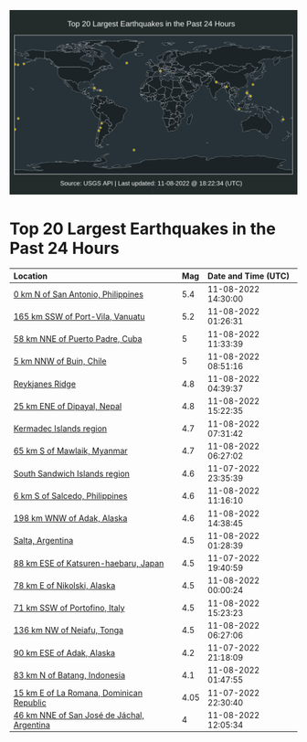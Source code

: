 ![Map](./map.png)

# Top 20 Largest Earthquakes in the Past 24 Hours

| Location | Mag | Date and Time (UTC) |
|:---|:---|:---|
| [0 km N of San Antonio, Philippines](https://earthquake.usgs.gov/earthquakes/eventpage/us7000inah) | 5.4 | 11-08-2022 14:30:00 |
| [165 km SSW of Port-Vila, Vanuatu](https://earthquake.usgs.gov/earthquakes/eventpage/us7000in7h) | 5.2 | 11-08-2022 01:26:31 |
| [58 km NNE of Puerto Padre, Cuba](https://earthquake.usgs.gov/earthquakes/eventpage/us7000in9m) | 5 | 11-08-2022 11:33:39 |
| [5 km NNW of Buin, Chile](https://earthquake.usgs.gov/earthquakes/eventpage/us7000in91) | 5 | 11-08-2022 08:51:16 |
| [Reykjanes Ridge](https://earthquake.usgs.gov/earthquakes/eventpage/us7000in8f) | 4.8 | 11-08-2022 04:39:37 |
| [25 km ENE of Dipayal, Nepal](https://earthquake.usgs.gov/earthquakes/eventpage/us7000inan) | 4.8 | 11-08-2022 15:22:35 |
| [Kermadec Islands region](https://earthquake.usgs.gov/earthquakes/eventpage/us7000in8v) | 4.7 | 11-08-2022 07:31:42 |
| [65 km S of Mawlaik, Myanmar](https://earthquake.usgs.gov/earthquakes/eventpage/us7000in8j) | 4.7 | 11-08-2022 06:27:02 |
| [South Sandwich Islands region](https://earthquake.usgs.gov/earthquakes/eventpage/us7000in6u) | 4.6 | 11-07-2022 23:35:39 |
| [6 km S of Salcedo, Philippines](https://earthquake.usgs.gov/earthquakes/eventpage/us7000in9r) | 4.6 | 11-08-2022 11:16:10 |
| [198 km WNW of Adak, Alaska](https://earthquake.usgs.gov/earthquakes/eventpage/us7000inai) | 4.6 | 11-08-2022 14:38:45 |
| [Salta, Argentina](https://earthquake.usgs.gov/earthquakes/eventpage/us7000in7f) | 4.5 | 11-08-2022 01:28:39 |
| [88 km ESE of Katsuren-haebaru, Japan](https://earthquake.usgs.gov/earthquakes/eventpage/us7000in5e) | 4.5 | 11-07-2022 19:40:59 |
| [78 km E of Nikolski, Alaska](https://earthquake.usgs.gov/earthquakes/eventpage/us7000in6y) | 4.5 | 11-08-2022 00:00:24 |
| [71 km SSW of Portofino, Italy](https://earthquake.usgs.gov/earthquakes/eventpage/us7000inal) | 4.5 | 11-08-2022 15:23:23 |
| [136 km NW of Neiafu, Tonga](https://earthquake.usgs.gov/earthquakes/eventpage/us7000in8k) | 4.5 | 11-08-2022 06:27:06 |
| [90 km ESE of Adak, Alaska](https://earthquake.usgs.gov/earthquakes/eventpage/us7000in64) | 4.2 | 11-07-2022 21:18:09 |
| [83 km N of Batang, Indonesia](https://earthquake.usgs.gov/earthquakes/eventpage/us7000in7m) | 4.1 | 11-08-2022 01:47:55 |
| [15 km E of La Romana, Dominican Republic](https://earthquake.usgs.gov/earthquakes/eventpage/pr2022311007) | 4.05 | 11-07-2022 22:30:40 |
| [46 km NNE of San José de Jáchal, Argentina](https://earthquake.usgs.gov/earthquakes/eventpage/us7000in9v) | 4 | 11-08-2022 12:05:34 |
